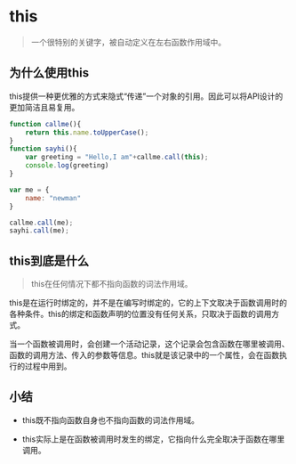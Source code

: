 # this

> 一个很特别的关键字，被自动定义在左右函数作用域中。

## 为什么使用this

this提供一种更优雅的方式来隐式“传递”一个对象的引用。因此可以将API设计的更加简洁且易复用。

```javascript
function callme(){
    return this.name.toUpperCase();
}
function sayhi(){
    var greeting = "Hello,I am"+callme.call(this);
    console.log(greeting)
}

var me = {
    name: "newman"
}

callme.call(me);
sayhi.call(me);
```

## this到底是什么

> this在任何情况下都不指向函数的词法作用域。

this是在运行时绑定的，并不是在编写时绑定的，它的上下文取决于函数调用时的各种条件。this的绑定和函数声明的位置没有任何关系，只取决于函数的调用方式。

当一个函数被调用时，会创建一个活动记录，这个记录会包含函数在哪里被调用、函数的调用方法、传入的参数等信息。this就是该记录中的一个属性，会在函数执行的过程中用到。

## 小结

+ this既不指向函数自身也不指向函数的词法作用域。

+ this实际上是在函数被调用时发生的绑定，它指向什么完全取决于函数在哪里调用。